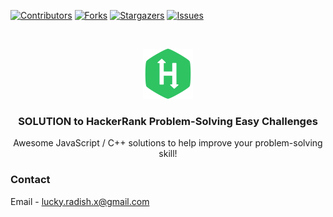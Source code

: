[![Contributors][contributors-shield]][contributors-url]
[![Forks][forks-shield]][forks-url]
[![Stargazers][stars-shield]][stars-url]
[![Issues][issues-shield]][issues-url]

<br />
<p align="center">
  <a href="https://github.com/LuckyRadish/hackerrank-problem-solving-easy">
    <img
      src="assets/logo.svg"
      alt="Logo"
      width="80"
      height="80"
    />
  </a>

  <h3 align="center">SOLUTION to HackerRank Problem-Solving Easy Challenges</h3>

  <p align="center">
    Awesome JavaScript / C++ solutions to help improve your problem-solving skill!
  </p>
</p>

### Contact

Email - lucky.radish.x@gmail.com

<!-- MARKDOWN LINKS & IMAGES -->
[contributors-shield]: https://img.shields.io/badge/contributors-1-green?style=for-the-badge
[contributors-url]: https://github.com/LuckyRadish/hackerrank-problem-solving-easy/graphs/contributors

[forks-shield]: https://img.shields.io/badge/forks-0-blue?style=for-the-badge
[forks-url]: https://github.com/LuckyRadish/hackerrank-problem-solving-easy/network/members

[stars-shield]: https://img.shields.io/badge/stars-0-blue?style=for-the-badge
[stars-url]: https://github.com/LuckyRadish/hackerrank-problem-solving-easy/stargazers

[issues-shield]: https://img.shields.io/badge/issues-0%20open-orange?style=for-the-badge
[issues-url]: https://github.com/LuckyRadish/hackerrank-problem-solving-easy/issues
